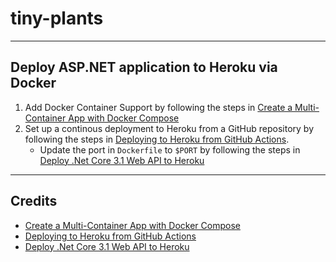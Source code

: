 # tiny-plants

----

## Deploy ASP.NET application to Heroku via Docker

1. Add Docker Container Support by following the steps in [Create a Multi-Container App with Docker Compose](https://docs.microsoft.com/en-us/visualstudio/mac/docker-multi-container?view=vsmac-2019)
2. Set up a continous deployment to Heroku from a GitHub repository by following the steps in [Deploying to Heroku from GitHub Actions](https://dev.to/heroku/deploying-to-heroku-from-github-actions-29ej).
    * Update the port in ```Dockerfile``` to ```$PORT``` by following the steps in [Deploy .Net Core 3.1 Web API to Heroku](https://adevtalks.com/programming/deployment/deploy-net-core-3-1-web-api-to-heroku/)

----

## Credits

* [Create a Multi-Container App with Docker Compose](https://docs.microsoft.com/en-us/visualstudio/mac/docker-multi-container?view=vsmac-2019)
* [Deploying to Heroku from GitHub Actions](https://dev.to/heroku/deploying-to-heroku-from-github-actions-29ej)
* [Deploy .Net Core 3.1 Web API to Heroku](https://adevtalks.com/programming/deployment/deploy-net-core-3-1-web-api-to-heroku/)
